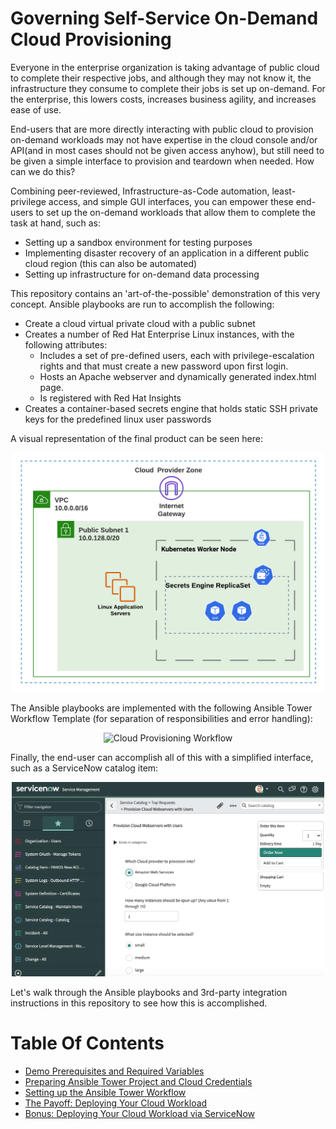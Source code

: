 # Governing Self-Service On-Demand Cloud Provisioning


<!-- Cloud providers have developed mature, feature-rich platforms that allow organizations to develop innovative applications and services. For domain experts(network, database, linux/windows administration, etc.), this high level of control fosters innovation and is appreciated. Taking this one step further, taking the infrastructure  -->

Everyone in the enterprise organization is taking advantage of public cloud to complete their respective jobs, and although they may not know it, the infrastructure they consume to complete their jobs is set up on-demand. For the enterprise, this lowers costs, increases business agility, and increases ease of use.

End-users that are more directly interacting with public cloud to provision on-demand workloads may not have expertise in the cloud console and/or API(and in most cases should not be given access anyhow), but still need to be given a simple interface to provision and teardown when needed. How can we do this?

Combining peer-reviewed, Infrastructure-as-Code automation, least-privilege access, and simple GUI interfaces, you can empower these end-users to set up the on-demand workloads that allow them to complete the task at hand, such as:
- Setting up a sandbox environment for testing purposes
- Implementing disaster recovery of an application in a different public cloud region (this can also be automated)
- Setting up infrastructure for on-demand data processing

This repository contains an 'art-of-the-possible' demonstration of this very concept. Ansible playbooks are run to accomplish the following:
- Create a cloud virtual private cloud with a public subnet
- Creates a number of Red Hat Enterprise Linux instances, with the following attributes:
  - Includes a set of pre-defined users, each with privilege-escalation rights and that must create a new password upon first login.
  - Hosts an Apache webserver and dynamically generated index.html page.
  - Is registered with Red Hat Insights
- Creates a container-based secrets engine that holds static SSH private keys for the predefined linux user passwords

A visual representation of the final product can be seen here:

<p align="center">
<img src="images/cloud_infrastructure.png" alt="Cloud Infrastructure"
	title="Cloud Infrastructure" width="500" />
</p>

The Ansible playbooks are implemented with the following Ansible Tower Workflow Template (for separation of responsibilities and error handling):

<p align="center">
<img src="images/cloud_workflow.gif" alt="Cloud Provisioning Workflow"
	title="Cloud Provisioning Workflow" width="700" />
</p>

Finally, the end-user can accomplish all of this with a simplified interface, such as a ServiceNow catalog item:

<p align="center">
<img src="images/snow_cloud_catalog.png" alt="ServiceNow Catalog Item"
	title="ServiceNow Catalog Item" width="500" />
</p>

Let's walk through the Ansible playbooks and 3rd-party integration instructions in this repository to see how this is accomplished.

# Table Of Contents
- [Demo Prerequisites and Required Variables](readme/prereqs_and_vars.md)
- [Preparing Ansible Tower Project and Cloud Credentials](readme/tower_setup.md)
- [Setting up the Ansible Tower Workflow](readme/tower_workflow.md)
- [The Payoff: Deploying Your Cloud Workload](readme/workflow_kickoff.md)
- [Bonus: Deploying Your Cloud Workload via ServiceNow](readme/snow_integration.md)
